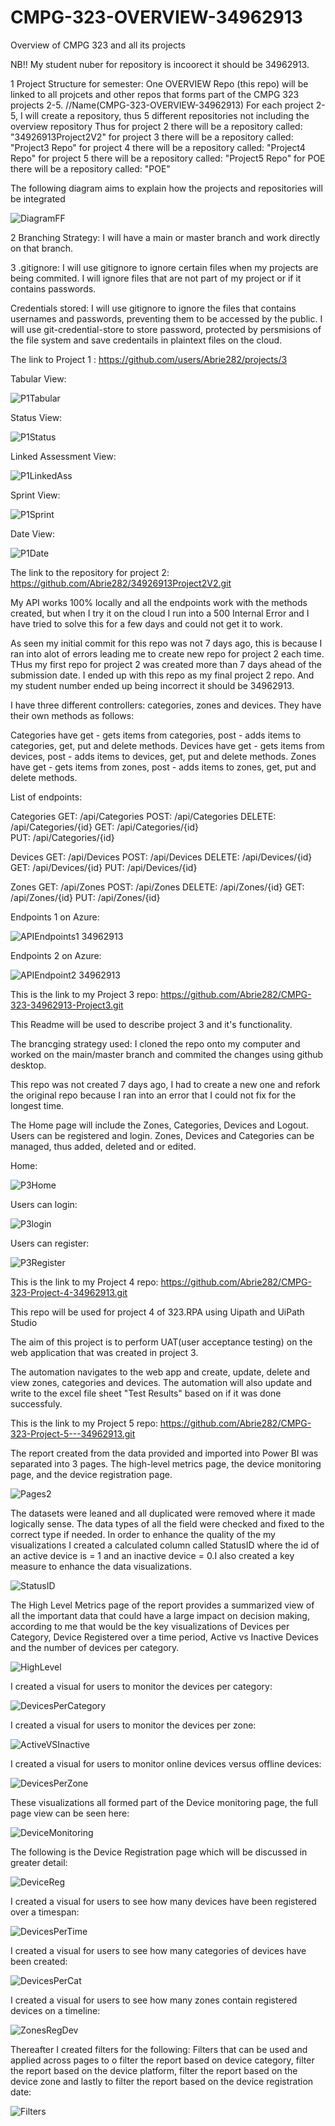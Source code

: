 # CMPG-323-OVERVIEW-34962913
Overview of CMPG 323 and all its projects

NB!! My student nuber for repository is incoorect it should be 34962913.

1 Project Structure for semester:
One OVERVIEW Repo (this repo) will be linked to all projcets and other repos that forms part of the CMPG 323 projects 2-5. //Name(CMPG-323-OVERVIEW-34962913)
For each project 2-5, I will create a repository, thus 5 different repositories not including the overview repository
Thus for project 2 there will be a repository called:  "34926913Project2V2"
     for project 3 there will be a repository called:  "Project3 Repo"
     for project 4 there will be a repository called:  "Project4 Repo"
     for project 5 there will be a repository called:  "Project5 Repo"
     for POE there will be a repository called: "POE"
     
The following diagram aims to explain how the projects and repositories will be integrated

![DiagramFF](https://user-images.githubusercontent.com/84916225/202378442-34a3ba22-3d97-449b-a248-3c4f25504e06.png)

2 Branching Strategy:
I will have a main or master branch and work directly on that branch.

3 .gitignore: 
I will use gitignore to ignore certain files when my projects are being commited. 
I will ignore files that are not part of my project or if it contains passwords.


 Credentials stored: 
 I will use gitignore to ignore the files that contains usernames and passwords, preventing them to be accessed by the public. I will use git-credential-store to store  password, protected by persmisions of the file system and save credentails in plaintext files on the cloud.


The link to Project 1 : https://github.com/users/Abrie282/projects/3

Tabular View:

![P1Tabular](https://user-images.githubusercontent.com/84916225/202381253-682b81d2-a34c-42c3-9207-f6b0475c96fb.jpg)


Status View:

![P1Status](https://user-images.githubusercontent.com/84916225/202381549-99c26d68-b26c-4645-8173-e698d09dce8a.jpg)

Linked Assessment View:

![P1LinkedAss](https://user-images.githubusercontent.com/84916225/202381909-917474eb-7d5d-49d1-bcd4-4ff4f7fda917.jpg)

Sprint View:

![P1Sprint](https://user-images.githubusercontent.com/84916225/202382344-6037217c-df36-4f89-82f3-35576cb148e7.jpg)

Date View:

![P1Date](https://user-images.githubusercontent.com/84916225/202382633-3067e574-fa10-483c-a659-77d23193c7d1.jpg)


The link to the repository for project 2: https://github.com/Abrie282/34926913Project2V2.git


My API works 100% locally and all the endpoints work with the methods created, but when I try it on the cloud I run into a 500 Internal Error and I have tried to solve this for a few days and could not get it to work.

As seen my initial commit for this repo was not 7 days ago, this is because I ran into alot of errors leading me to create new repo for project 2 each time. THus my first repo for project 2 was created more than 7 days ahead of the submission date.
I ended up with this repo as my final project 2 repo. And my student number ended up being incorrect it should be 34962913.


I have three different controllers: categories, zones and devices. They have their own methods as follows:

Categories have get - gets items from categories, post - adds items to categories, get, put and delete methods.
Devices have get - gets items from devices, post - adds items to devices, get, put and delete methods.
Zones have get - gets items from zones, post - adds items to zones, get, put and delete methods.

List of endpoints: 

Categories GET:    /api/Categories
          POST:    /api/Categories
          DELETE:  /api/Categories/{id}
          GET:     /api/Categories/{id}  
          PUT:     /api/Categories/{id}
          
 Devices  GET:     /api/Devices
          POST:    /api/Devices
          DELETE:  /api/Devices/{id}
          GET:     /api/Devices/{id} 
          PUT:     /api/Devices/{id}
         
  Zones   GET:     /api/Zones
          POST:    /api/Zones
          DELETE:  /api/Zones/{id}
          GET:     /api/Zones/{id}
          PUT:     /api/Zones/{id}
          
Endpoints 1 on Azure:

![APIEndpoints1 34962913](https://user-images.githubusercontent.com/84916225/202383462-51e0b7e7-ad07-4da3-8fa0-3a394d17bb08.png)

Endpoints 2 on Azure:

![APIEndpoint2 34962913](https://user-images.githubusercontent.com/84916225/202383574-58db3ab2-6f71-4b7e-8434-1aa6bad0eae2.png)







This is the link to my Project 3 repo: https://github.com/Abrie282/CMPG-323-34962913-Project3.git


This Readme will be used to describe project 3 and it's functionality.

The brancging strategy used: I cloned the repo onto my computer and worked on the main/master branch and commited the changes using github desktop.

This repo was not created 7 days ago, I had to create a new one and refork the original repo because I ran into an error that I could not fix for the longest time.

The Home page will include the Zones, Categories, Devices and Logout. Users can be registered and login.
Zones, Devices and Categories can be managed, thus added, deleted and or edited.

Home: 

![P3Home](https://user-images.githubusercontent.com/84916225/202387356-e32a6717-5ec8-4b95-8d7d-959f7611ad7a.jpg)

Users can login:

![P3login](https://user-images.githubusercontent.com/84916225/202387725-d7dafc2d-5b27-4629-877c-a29c74a59149.jpg)

Users can register:

![P3Register](https://user-images.githubusercontent.com/84916225/202388025-07a063ce-5bac-44f6-8cd6-3735c270c68f.jpg)

This is the link to my Project 4 repo: https://github.com/Abrie282/CMPG-323-Project-4-34962913.git

This repo will be used for project 4 of 323.RPA using Uipath and UiPath Studio
 
 The aim of this project is to perform UAT(user acceptance testing) on the web application that was created in project 3.
 
 The automation navigates to the web app and create, update, delete and view zones, categories and devices.
 The automation will also update and write to the excel file sheet "Test Results" based on if it was done  successfuly.

This is the link to my Project 5 repo: https://github.com/Abrie282/CMPG-323-Project-5---34962913.git

The report created from the data provided and imported into Power BI was separated into 3 pages.
The high-level metrics page, the device monitoring page, and the device registration page.



![Pages2](https://user-images.githubusercontent.com/84916225/200821796-7ddc59f2-88cf-4c3f-9c59-6850bbb45529.png)


The datasets were leaned and all duplicated were removed where it made logically sense. The data types of all the field were checked and fixed to the correct type if needed. In order to enhance the quality of the my visualizations I created a calculated column called StatusID where the id of an active device is = 1 and an inactive device = 0.I also created a key measure to enhance the data visualizations.


![StatusID](https://user-images.githubusercontent.com/84916225/200823417-6d56f538-3083-47ee-9989-58e07548be58.png)



The High Level Metrics page of the report provides a summarized view of all the important data that could have a large impact on decision making, according to me that would be the key visualizations of Devices per Category, Device Registered over a time period, Active vs Inactive Devices and the number of devices per category.


![HighLevel](https://user-images.githubusercontent.com/84916225/200824665-faf2460a-b448-4946-a05a-f92db7ad8768.png)



I created a visual for users to monitor the devices per category:

![DevicesPerCategory](https://user-images.githubusercontent.com/84916225/200825923-c783c77a-1973-44d3-ad63-473f0959cdca.png)



I created a visual for users to monitor the devices per zone:


![ActiveVSInactive](https://user-images.githubusercontent.com/84916225/200826848-9ba4dd86-f248-44fb-a12b-12c7ba9a1653.png)





I created a visual for users to monitor online devices versus offline devices: 


![DevicesPerZone](https://user-images.githubusercontent.com/84916225/200826332-921d4e05-f563-4ba2-a135-2c30855ed9aa.png)



These visualizations all formed part of the Device monitoring page, the full page view can be seen here:


![DeviceMonitoring](https://user-images.githubusercontent.com/84916225/200827472-a2401656-65ea-4468-b815-627152bc90ed.png)


The following is the Device Registration page which will be discussed in greater detail:


![DeviceReg](https://user-images.githubusercontent.com/84916225/200827978-06f275bb-ee3a-4a8b-8e32-3f1ccecae9f7.png)

I created a visual for users to see how many devices have been registered over a timespan:

![DevicesPerTime](https://user-images.githubusercontent.com/84916225/200828535-b539ce1c-a639-4b0b-96bd-54fad825a60b.png)

I created a visual for users to see how many categories of devices have been created: 
 

![DevicesPerCat](https://user-images.githubusercontent.com/84916225/200829025-f06ac169-e8cb-4d32-825c-e32112d454cc.png)

I created a visual for users to see how many zones contain registered devices on a timeline: 

![ZonesRegDev](https://user-images.githubusercontent.com/84916225/200829543-35f45221-37fd-4796-85ef-036b320b28ca.png)



Thereafter I created filters for the following: Filters that can be used and applied across pages to o filter the 
report based on device category, filter the report based on the device platform, filter the report based on the device zone and lastly to filter the 
report based on the device registration date:



![Filters](https://user-images.githubusercontent.com/84916225/200830415-21ae66b1-0fbe-49b3-a4ae-2876feaeda0e.png)




